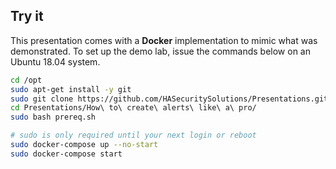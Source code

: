 ## Try it

This presentation comes with a **Docker** implementation to mimic what was demonstrated. To set up the demo lab, issue the commands below on an Ubuntu 18.04 system.

```bash
cd /opt
sudo apt-get install -y git
sudo git clone https://github.com/HASecuritySolutions/Presentations.git
cd Presentations/How\ to\ create\ alerts\ like\ a\ pro/
sudo bash prereq.sh

# sudo is only required until your next login or reboot
sudo docker-compose up --no-start
sudo docker-compose start
```
